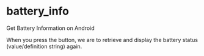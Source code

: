 battery_info
============

Get Battery Information on Android

When you press the button, we are to retrieve and display the battery status (value/definition string) again.
